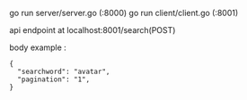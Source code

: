 go run server/server.go (:8000)
go run client/client.go (:8001)

api endpoint at localhost:8001/search(POST)

body example : 
```
{
  "searchword": "avatar",
  "pagination": "1",
}
```
